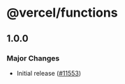 # @vercel/functions

## 1.0.0

### Major Changes

- Initial release ([#11553](https://github.com/vercel/vercel/pull/11553))
